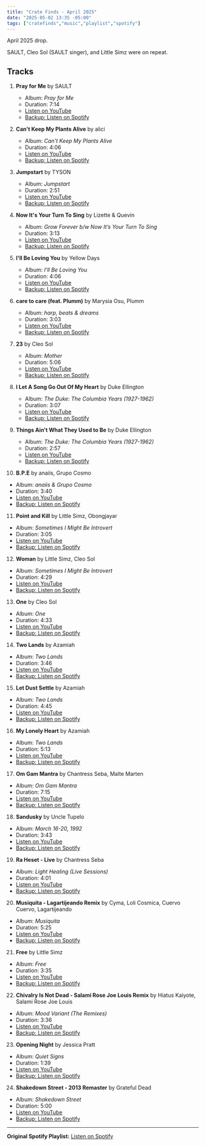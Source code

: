 ```yaml
---
title: "Crate Finds - April 2025"
date: "2025-05-02 13:35 -05:00"
tags: ["cratefinds","music","playlist","spotify"]
---
```


April 2025 drop. 

SAULT, Cleo Sol (SAULT singer), and Little Simz were on repeat. 

## Tracks

1. **Pray for Me** by SAULT
   - Album: *Pray for Me*
   - Duration: 7:14
   - [Listen on YouTube](https://www.youtube.com/watch?v=zJjxezSphyk)
   - [Backup: Listen on Spotify](https://open.spotify.com/track/1S6gu4i6gcetXwUxoaVp7p)

2. **Can't Keep My Plants Alive** by alici
   - Album: *Can't Keep My Plants Alive*
   - Duration: 4:06
   - [Listen on YouTube](https://www.youtube.com/watch?v=VCqh-ynWlyw)
   - [Backup: Listen on Spotify](https://open.spotify.com/track/6qDUAf9atOfPpg9fuMs6eq)

3. **Jumpstart** by TYSON
   - Album: *Jumpstart*
   - Duration: 2:51
   - [Listen on YouTube](https://www.youtube.com/watch?v=pxD9CGauw5Q)
   - [Backup: Listen on Spotify](https://open.spotify.com/track/3S69GNVT2d5lXh7ClybMCV)

4. **Now It's Your Turn To Sing** by Lizette & Quevin
   - Album: *Grow Forever b/w Now It’s Your Turn To Sing*
   - Duration: 3:13
   - [Listen on YouTube](https://www.youtube.com/watch?v=Rxl71ekKqGg)
   - [Backup: Listen on Spotify](https://open.spotify.com/track/3jpPmN7EUYiTIwxh1zNBpj)

5. **I'll Be Loving You** by Yellow Days
   - Album: *I'll Be Loving You*
   - Duration: 4:06
   - [Listen on YouTube](https://www.youtube.com/watch?v=8bRMomparts)
   - [Backup: Listen on Spotify](https://open.spotify.com/track/1LqUHH9yacnl8xMBO3dx4d)

6. **care to care \(feat\. Plumm\)** by Marysia Osu, Plumm
   - Album: *harp, beats & dreams*
   - Duration: 3:03
   - [Listen on YouTube](https://www.youtube.com/watch?v=hYoNEPWZOxk)
   - [Backup: Listen on Spotify](https://open.spotify.com/track/1mGflD3p4slUT3RC60XzxR)

7. **23** by Cleo Sol
   - Album: *Mother*
   - Duration: 5:06
   - [Listen on YouTube](https://www.youtube.com/watch?v=6IdLgRpa3W0)
   - [Backup: Listen on Spotify](https://open.spotify.com/track/1JVEM4C04VPAU9JTnKthNk)

8. **I Let A Song Go Out Of My Heart** by Duke Ellington
   - Album: *The Duke: The Columbia Years \(1927\-1962\)*
   - Duration: 3:07
   - [Listen on YouTube](https://www.youtube.com/watch?v=qMDQIYeHJv4)
   - [Backup: Listen on Spotify](https://open.spotify.com/track/6d4JosbF1HCdaK8nRheFGF)

9. **Things Ain't What They Used to Be** by Duke Ellington
   - Album: *The Duke: The Columbia Years \(1927\-1962\)*
   - Duration: 2:57
   - [Listen on YouTube](https://www.youtube.com/watch?v=pOePGV9Utrk)
   - [Backup: Listen on Spotify](https://open.spotify.com/track/3ynA4sTnRLEP7QfVQmxlgL)

10. **B\.P\.E** by anaiis, Grupo Cosmo
   - Album: *anaiis & Grupo Cosmo*
   - Duration: 3:40
   - [Listen on YouTube](https://www.youtube.com/watch?v=zgqNK3vdU3Y)
   - [Backup: Listen on Spotify](https://open.spotify.com/track/0AvHKpI768IrIR6QC6Irue)

11. **Point and Kill** by Little Simz, Obongjayar
   - Album: *Sometimes I Might Be Introvert*
   - Duration: 3:05
   - [Listen on YouTube](https://www.youtube.com/watch?v=tvY31eN3gtE)
   - [Backup: Listen on Spotify](https://open.spotify.com/track/52y4KhkcAbYcogFg2u7UVP)

12. **Woman** by Little Simz, Cleo Sol
   - Album: *Sometimes I Might Be Introvert*
   - Duration: 4:29
   - [Listen on YouTube](https://www.youtube.com/watch?v=zHGf6tmnLYE)
   - [Backup: Listen on Spotify](https://open.spotify.com/track/60GM1mA58L7SYD1bLQXBho)

13. **One** by Cleo Sol
   - Album: *One*
   - Duration: 4:33
   - [Listen on YouTube](https://www.youtube.com/watch?v=geojyCFYqGk)
   - [Backup: Listen on Spotify](https://open.spotify.com/track/1BMlDJRb0MtjhliYhlofhw)

14. **Two Lands** by Azamiah
   - Album: *Two Lands*
   - Duration: 3:46
   - [Listen on YouTube](https://www.youtube.com/watch?v=TdLGg7P4gR8)
   - [Backup: Listen on Spotify](https://open.spotify.com/track/13lvtKJ8pkuAI3kqy0bneW)

15. **Let Dust Settle** by Azamiah
   - Album: *Two Lands*
   - Duration: 4:45
   - [Listen on YouTube](https://www.youtube.com/watch?v=un8J4yuB8xE)
   - [Backup: Listen on Spotify](https://open.spotify.com/track/2fwbrucqkOdToyPAWQ32Kn)

16. **My Lonely Heart** by Azamiah
   - Album: *Two Lands*
   - Duration: 5:13
   - [Listen on YouTube](https://www.youtube.com/watch?v=NyJp0X3WBJQ)
   - [Backup: Listen on Spotify](https://open.spotify.com/track/2FXvq70lmBaCDNHaHonPWU)

17. **Om Gam Mantra** by Chantress Seba, Malte Marten
   - Album: *Om Gam Mantra*
   - Duration: 7:15
   - [Listen on YouTube](https://www.youtube.com/watch?v=bOSWJTu5Prw)
   - [Backup: Listen on Spotify](https://open.spotify.com/track/6LsBb1KHz9IHD6vE2H0zBy)

18. **Sandusky** by Uncle Tupelo
   - Album: *March 16\-20, 1992*
   - Duration: 3:43
   - [Listen on YouTube](https://www.youtube.com/watch?v=R_vJ0fmBfBA)
   - [Backup: Listen on Spotify](https://open.spotify.com/track/0rib9hiYy1NWL0w8BUYgmd)

19. **Ra Heset \- Live** by Chantress Seba
   - Album: *Light Healing \(Live Sessions\)*
   - Duration: 4:01
   - [Listen on YouTube](https://www.youtube.com/watch?v=Rs1PiMg2zFM)
   - [Backup: Listen on Spotify](https://open.spotify.com/track/6XmckpsGFokHumT6mBfjZd)

20. **Musiquita \- Lagartijeando Remix** by Cyma, Loli Cosmica, Cuervo Cuervo, Lagartijeando
   - Album: *Musiquita*
   - Duration: 5:25
   - [Listen on YouTube](https://www.youtube.com/watch?v=kpbR2GdQMUY)
   - [Backup: Listen on Spotify](https://open.spotify.com/track/0amNUVF2MXUQYcc8sVEpU6)

21. **Free** by Little Simz
   - Album: *Free*
   - Duration: 3:35
   - [Listen on YouTube](https://www.youtube.com/watch?v=goChcI7lH0o)
   - [Backup: Listen on Spotify](https://open.spotify.com/track/05i0gnCc4Tj9Rshavrirfh)

22. **Chivalry Is Not Dead \- Salami Rose Joe Louis Remix** by Hiatus Kaiyote, Salami Rose Joe Louis
   - Album: *Mood Variant \(The Remixes\)*
   - Duration: 3:36
   - [Listen on YouTube](https://www.youtube.com/watch?v=8Aoos3XEcSQ)
   - [Backup: Listen on Spotify](https://open.spotify.com/track/6SRkxN8rS8dGc5McHVJql8)

23. **Opening Night** by Jessica Pratt
   - Album: *Quiet Signs*
   - Duration: 1:39
   - [Listen on YouTube](https://www.youtube.com/watch?v=8ArXj4YlSmo)
   - [Backup: Listen on Spotify](https://open.spotify.com/track/6dhwJhlBb5bNIxIrvYUPSW)

24. **Shakedown Street \- 2013 Remaster** by Grateful Dead
   - Album: *Shakedown Street*
   - Duration: 5:00
   - [Listen on YouTube](https://www.youtube.com/watch?v=-_T2_XSYcQM)
   - [Backup: Listen on Spotify](https://open.spotify.com/track/1lNRVjK8MukRZpeurYssIx)

---

**Original Spotify Playlist:** [Listen on Spotify](https://open.spotify.com/playlist/4xaMGKfJVa5DMpp6S3i7N8)
